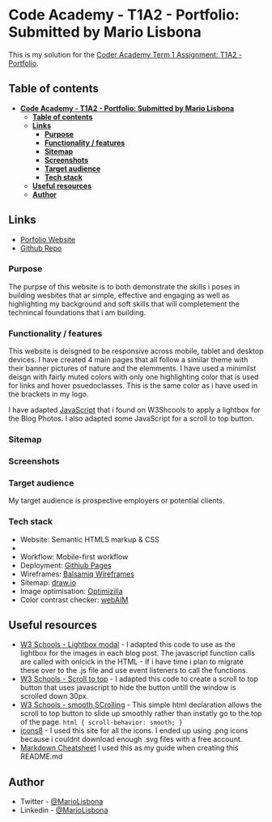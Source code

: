 # **Code Academy - T1A2 - Portfolio: Submitted by Mario Lisbona**

This is my solution for the [Coder Academy Term 1 Assignment: T1A2 - Portfolio](https://ait.instructure.com/courses/4243/assignments/47178).

## **Table of contents**

- [**Code Academy - T1A2 - Portfolio: Submitted by Mario Lisbona**](#code-academy---t1a2---portfolio-submitted-by-mario-lisbona)
  - [**Table of contents**](#table-of-contents)
  - [**Links**](#links)
    - [**Purpose**](#purpose)
    - [**Functionality / features**](#functionality--features)
    - [**Sitemap**](#sitemap)
    - [**Screenshots**](#screenshots)
    - [**Target audience**](#target-audience)
    - [**Tech stack**](#tech-stack)
  - [**Useful resources**](#useful-resources)
  - [**Author**](#author)

## **Links**

- [Porfolio Website](https://mariolisbona.github.io/CA-T1A2-portfolio/index.html)
- [Github Repo](https://github.com/MarioLisbona/CA-T1A2-portfolio)

### **Purpose**

The purpse of this website is to both demonstrate the skills i poses in building wesbites that ar simple, effective and engaging as well as highlighting my background and soft skills that will completement the technincal foundations that i am building.

### **Functionality / features**

This website is deisgned to be responsive across mobile, tablet and desktop devices. I have created 4 main pages that all follow a similar theme with their banner pictures of nature and the elemments. I have used a minimilst deisgn with fairly muted colors with only one highlighting color that is used for links and hover psuedoclasses. This is the same color as i have used in the brackets in my logo.

I have adapted [JavaScript](./README-template.md#useful-resources) that i found on W3Shcools to apply a lightbox for the Blog Photos. I also adapted some JavaScript for a scroll to top button.

### **Sitemap**

### **Screenshots**

### **Target audience**

My target audience is prospective employers or potential clients.

### **Tech stack**

- Website: Semantic HTML5 markup & CSS
- 
- Workflow: Mobile-first workflow
- Deployment: [Githiub Pages](https://pages.github.com/)
- Wireframes: [Balsamiq Wireframes](https://balsamiq.com/)
- Sitemap: [draw.io](https://draw.io)
- Image optimisation: [Optimizilla](https://imagecompressor.com/)
- Color contrast checker: [webAIM](https://webaim.org/resources/contrastchecker/)

## **Useful resources**

- [W3 Schools - Lightbox modal](https://www.w3schools.com/howto/howto_js_lightbox.asp) - I adapted this code to use as the lightbox for the images in each blog post. The javascript function calls are called with onlcick in the HTML - If i have time i plan to migrate these over to the .js file and use event listeners to call the functions.
- [W3 Schools - Scroll to top](https://www.w3schools.com/howto/howto_js_scroll_to_top.asp) - I adapted this code to create a scroll to top button that uses javascript to hide the button untill the window is scrolled down 30px.
- [W3 Schools - smooth SCrolling](https://www.w3schools.com/howto/howto_css_smooth_scroll.asp#section2) - This simple html declaration allows the scroll to top button to slide up smoothly rather than instatly go to the top of the page. `html {
  scroll-behavior: smooth;
}`
- [icons8](https://icons8.com/) - I used this site for all the icons. I ended up using .png icons because i couldnt download enough .svg files with a free account.
- [Markdown Cheatsheet](https://www.markdownguide.org/cheat-sheet/) I used this as my guide when creating this README.md

## **Author**

- Twitter - [@MarioLisbona](https://www.twitter.com/MarioLisbona)
- Linkedin - [@MarioLisbona](https://www.linkedin.com/in/mario-lisbona-0496b8206/)
